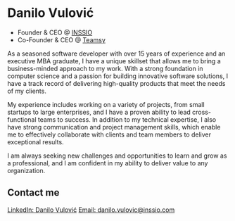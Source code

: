 # Danilo Vulović

- Founder & CEO @ [INSSIO](https://inssio.com)
- Co-Founder & CEO @ [Teamsy](https://teamsy.io)

As a seasoned software developer with over 15 years of experience and an executive MBA graduate, I have a unique skillset that allows me to bring a business-minded approach to my work. With a strong foundation in computer science and a passion for building innovative software solutions, I have a track record of delivering high-quality products that meet the needs of my clients. 

My experience includes working on a variety of projects, from small startups to large enterprises, and I have a proven ability to lead cross-functional teams to success. In addition to my technical expertise, I also have strong communication and project management skills, which enable me to effectively collaborate with clients and team members to deliver exceptional results. 

I am always seeking new challenges and opportunities to learn and grow as a professional, and I am confident in my ability to deliver value to any organization.

## Contact me

[LinkedIn: Danilo Vulović](https://www.linkedin.com/in/danilovulovic/)
[Email: danilo.vulovic@inssio.com](mailto:danilo.vulovic@inssio.com)
